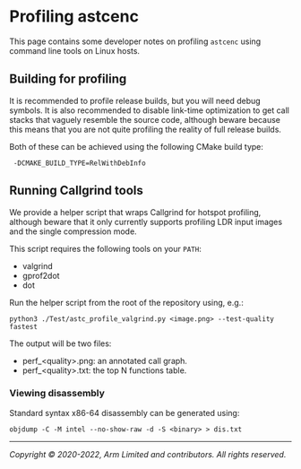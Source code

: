 # Profiling astcenc

This page contains some developer notes on profiling `astcenc` using command
line tools on Linux hosts.

## Building for profiling

It is recommended to profile release builds, but you will need debug symbols.
It is also recommended to disable link-time optimization to get call stacks
that vaguely resemble the source code, although beware because this means that
you are not quite profiling the reality of full release builds.

Both of these can be achieved using the following CMake build type:

```shell
 -DCMAKE_BUILD_TYPE=RelWithDebInfo
```

## Running Callgrind tools

We provide a helper script that wraps Callgrind for hotspot profiling, although
beware that it only currently supports profiling LDR input images and the
single compression mode.

This script requires the following tools on your `PATH`:

  * valgrind
  * gprof2dot
  * dot

Run the helper script from the root of the repository using, e.g.:

```shell
python3 ./Test/astc_profile_valgrind.py <image.png> --test-quality fastest
```

The output will be two files:

- perf_&lt;quality&gt;.png: an annotated call graph.
- perf_&lt;quality&gt;.txt: the top N functions table.

### Viewing disassembly

Standard syntax x86-64 disassembly can be generated using:

```shell
objdump -C -M intel --no-show-raw -d -S <binary> > dis.txt
```

- - -

_Copyright © 2020-2022, Arm Limited and contributors. All rights reserved._

